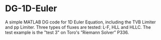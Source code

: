 # DG-1D-Euler
A simple MATLAB DG code for 1D Euler Equation, including the TVB Limiter and pp Limiter. Three types of fluxes are tested: L-F, HLL and HLLC. The test example is the "test 3" on Toro's ”Riemann Solver” P336. 

